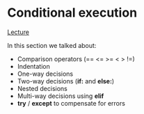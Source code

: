 # Conditional execution

[Lecture](https://www.py4e.com/html3/03-conditional)

In this section we talked about:
- Comparison operators (==  <=  >= < > !=)
- Indentation
- One-way decisions
- Two-way decisions (__if:__ and __else:__)
- Nested decisions
- Multi-way decisions using __elif__
- __try__ / __except__ to compensate for errors
